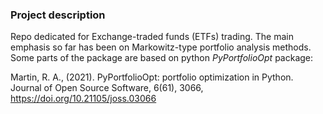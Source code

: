 ### Project description
Repo dedicated for Exchange-traded funds (ETFs) trading. The main emphasis so far has been on Markowitz-type portfolio analysis methods. Some parts of the package are based on python $PyPortfolioOpt$ package:

Martin, R. A., (2021). PyPortfolioOpt: portfolio optimization in Python. Journal of Open Source Software, 6(61), 3066, https://doi.org/10.21105/joss.03066

